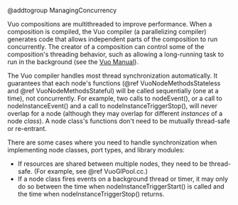 @addtogroup ManagingConcurrency

Vuo compositions are multithreaded to improve performance. When a composition is compiled, the Vuo compiler (a parallelizing compiler) generates code that allows independent parts of the composition to run concurrently. The creator of a composition can control some of the composition's threading behavior, such as allowing a long-running task to run in the background (see the [Vuo Manual](http://vuo.org/manual.pdf)). 

The Vuo compiler handles most thread synchronization automatically. It guarantees that each node's functions (@ref VuoNodeMethodsStateless and @ref VuoNodeMethodsStateful) will be called sequentially (one at a time), not concurrently. For example, two calls to nodeEvent(), or a call to nodeInstanceEvent() and a call to nodeInstanceTriggerStop(), will never overlap for a node (although they may overlap for different *instances* of a node *class*). A node class's functions don't need to be mutually thread-safe or re-entrant. 
   
There are some cases where you need to handle synchronization when implementing node classes, port types, and library modules: 

   - If resources are shared between multiple nodes, they need to be thread-safe. (For example, see @ref VuoGlPool.cc.) 
   - If a node class fires events on a background thread or timer, it may only do so between the time when nodeInstanceTriggerStart() is called and the time when nodeInstanceTriggerStop() returns. 
